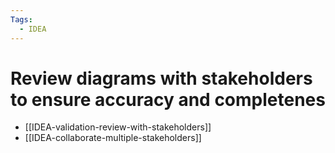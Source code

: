 ```yaml
---
Tags:
  - IDEA
---
```



# Review diagrams with stakeholders to ensure accuracy and completenes


- [[IDEA-validation-review-with-stakeholders]]
- [[IDEA-collaborate-multiple-stakeholders]]



